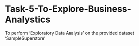 # Task-5-To-Explore-Business-Analystics
To perform ‘Exploratory Data Analysis’ on the provided dataset ‘SampleSuperstore’
